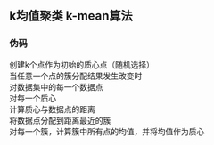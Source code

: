 ## k均值聚类 k-mean算法
### 伪码
创建k个点作为初始的质心点（随机选择）  
当任意一个点的簇分配结果发生改变时  
    对数据集中的每一个数据点  
        对每一个质心  
            计算质心与数据点的距离  
        将数据点分配到距离最近的簇  
    对每一个簇，计算簇中所有点的均值，并将均值作为质心  
